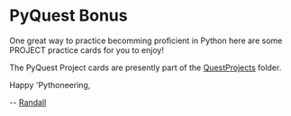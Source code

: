 # PyQuest Bonus

One great way to practice becomming proficient in Python here are some PROJECT practice cards for you to enjoy!

The PyQuest Project cards are presently part of the [QuestProjects](https://github.com/Python3-Training/PyQuest/tree/main/QuestJSOB/QuestProjects) folder.


Happy 'Pythoneering,

-- [Randall](http://www.soft9000.com)



